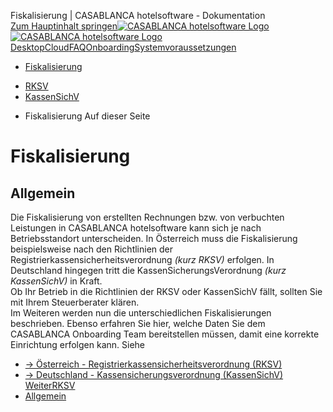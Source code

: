 Fiskalisierung | CASABLANCA hotelsoftware - Dokumentation  
[Zum Hauptinhalt springen](https://docs.casablanca.at/onboarding/fiscalization/#__docusaurus_skipToContent_fallback)[![CASABLANCA hotelsoftware Logo](https://docs.casablanca.at/img/logo.png) ![CASABLANCA hotelsoftware Logo](https://docs.casablanca.at/img/Casablanca_LOGO_2022_neg.png)](https://docs.casablanca.at/) [Desktop](https://docs.casablanca.at/desktop/desktop/)[Cloud](https://docs.casablanca.at/cloud/cloud_systems/)[FAQ](https://docs.casablanca.at/faq)[Onboarding](https://docs.casablanca.at/onboarding/fiscalization)[Systemvoraussetzungen](https://docs.casablanca.at/system_requirements)  
* [Fiskalisierung](https://docs.casablanca.at/onboarding/fiscalization/)
+ [RKSV](https://docs.casablanca.at/onboarding/fiscalization/rksv)
+ [KassenSichV](https://docs.casablanca.at/onboarding/fiscalization/kassensichv)  
* Fiskalisierung
Auf dieser Seite

# Fiskalisierung  
## Allgemein[](https://docs.casablanca.at/onboarding/fiscalization/#allgemein "Direkter Link zu Allgemein")  
Die Fiskalisierung von erstellten Rechnungen bzw. von verbuchten Leistungen in CASABLANCA hotelsoftware kann sich je nach Betriebsstandort unterscheiden. In Österreich muss die Fiskalisierung beispielsweise nach den Richtlinien der Registrierkassensicherheitsverordnung *(kurz RKSV)* erfolgen. In Deutschland hingegen tritt die KassenSicherungsVerordnung *(kurz KassenSichV)* in Kraft.  
Ob Ihr Betrieb in die Richtlinien der RKSV oder KassenSichV fällt, sollten Sie mit Ihrem Steuerberater klären.  
Im Weiteren werden nun die unterschiedlichen Fiskalisierungen beschrieben. Ebenso erfahren Sie hier, welche Daten Sie dem CASABLANCA Onboarding Team bereitstellen müssen, damit eine korrekte Einrichtung erfolgen kann. Siehe  
* [-> Österreich - Registrierkassensicherheitsverordnung (RKSV)](https://docs.casablanca.at/onboarding/fiscalization/rksv)
* [-> Deutschland - Kassensicherungsverordnung (KassenSichV)](https://docs.casablanca.at/onboarding/fiscalization/kassensichv)
[WeiterRKSV](https://docs.casablanca.at/onboarding/fiscalization/rksv)  
* [Allgemein](https://docs.casablanca.at/onboarding/fiscalization/#allgemein)